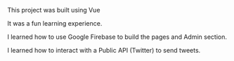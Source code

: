 This project was built using Vue

It was a fun learning experience. 

I learned how to use Google Firebase to build the pages and Admin section. 

I learned how to interact with a Public API (Twitter) to send tweets.
